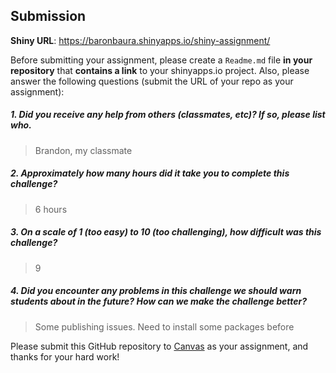 Submission
----------
**Shiny URL**: https://baronbaura.shinyapps.io/shiny-assignment/

Before submitting your assignment, please create a `Readme.md` file **in your repository** that **contains a link** to your shinyapps.io project. Also, please answer the following questions (submit the URL of your repo as your assignment):

##### 1. Did you receive any help from others (classmates, etc)? If so, please list who.

> Brandon, my classmate

##### 2. Approximately how many hours did it take you to complete this challenge?

> 6 hours

##### 3. On a scale of 1 (too easy) to 10 (too challenging), how difficult was this challenge?

> 9

##### 4. Did you encounter any problems in this challenge we should warn students about in the future? How can we make the challenge better?

> Some publishing issues. Need to install some packages before

Please submit this GitHub repository to <a href="https://canvas.uw.edu/courses/1023398/assignments/3079013" target="_blank">Canvas</a> as your assignment, and thanks for your hard work!
